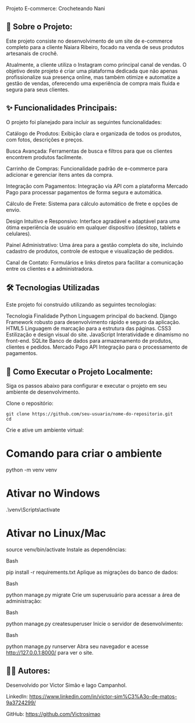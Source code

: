 Projeto E-commerce: Crocheteando Nani
## 📖 Sobre o Projeto:

Este projeto consiste no desenvolvimento de um site de e-commerce completo para a cliente Naiara Ribeiro, focado na venda de seus produtos artesanais de crochê.

Atualmente, a cliente utiliza o Instagram como principal canal de vendas. O objetivo deste projeto é criar uma plataforma dedicada que não apenas profissionalize sua presença online, mas também otimize e automatize a gestão de vendas, oferecendo uma experiência de compra mais fluida e segura para seus clientes.

## ✨ Funcionalidades Principais:

O projeto foi planejado para incluir as seguintes funcionalidades:

Catálogo de Produtos: Exibição clara e organizada de todos os produtos, com fotos, descrições e preços.

Busca Avançada: Ferramentas de busca e filtros para que os clientes encontrem produtos facilmente.

Carrinho de Compras: Funcionalidade padrão de e-commerce para adicionar e gerenciar itens antes da compra.

Integração com Pagamentos: Integração via API com a plataforma Mercado Pago para processar pagamentos de forma segura e automática.

Cálculo de Frete: Sistema para cálculo automático de frete e opções de envio.

Design Intuitivo e Responsivo: Interface agradável e adaptável para uma ótima experiência de usuário em qualquer dispositivo (desktop, tablets e celulares).

Painel Administrativo: Uma área para a gestão completa do site, incluindo cadastro de produtos, controle de estoque e visualização de pedidos.

Canal de Contato: Formulários e links diretos para facilitar a comunicação entre os clientes e a administradora.

## 🛠️ Tecnologias Utilizadas

Este projeto foi construído utilizando as seguintes tecnologias:

Tecnologia	Finalidade
Python	Linguagem principal do backend.
Django	Framework robusto para desenvolvimento rápido e seguro da aplicação.
HTML5	Linguagem de marcação para a estrutura das páginas.
CSS3	Estilização e design visual do site.
JavaScript	Interatividade e dinamismo no front-end.
SQLite	Banco de dados para armazenamento de produtos, clientes e pedidos.
Mercado Pago API	Integração para o processamento de pagamentos.

## 🚀 Como Executar o Projeto Localmente:

Siga os passos abaixo para configurar e executar o projeto em seu ambiente de desenvolvimento.

Clone o repositório:

```
git clone https://github.com/seu-usuario/nome-do-repositorio.git
cd 
```

Crie e ative um ambiente virtual:


# Comando para criar o ambiente
python -m venv venv

# Ativar no Windows
.\venv\Scripts\activate

# Ativar no Linux/Mac
source venv/bin/activate
Instale as dependências:

Bash

pip install -r requirements.txt
Aplique as migrações do banco de dados:

Bash

python manage.py migrate
Crie um superusuário para acessar a área de administração:

Bash

python manage.py createsuperuser
Inicie o servidor de desenvolvimento:

Bash

python manage.py runserver
Abra seu navegador e acesse http://127.0.0.1:8000/ para ver o site.

## 👨‍💻 Autores:

Desenvolvido por Victor Simão e Iago Campanhol.

LinkedIn: https://www.linkedin.com/in/victor-sim%C3%A3o-de-matos-9a3724299/

GitHub: https://github.com/Victrosimao




